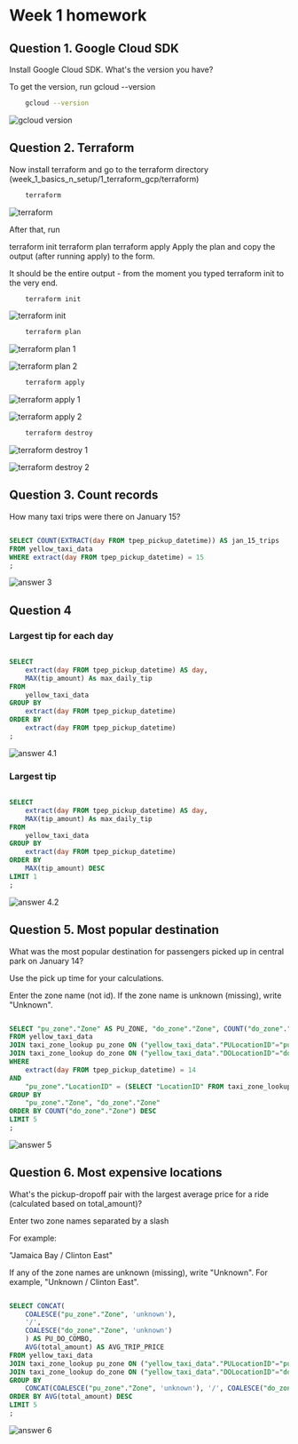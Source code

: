 # Week 1 homework

## Question 1. Google Cloud SDK

Install Google Cloud SDK. What's the version you have?

To get the version, run gcloud --version

```bash
    gcloud --version
```

![gcloud version](gcloud_version.png)

## Question 2. Terraform

Now install terraform and go to the terraform directory (week_1_basics_n_setup/1_terraform_gcp/terraform)

```bash
    terraform
```

![terraform](terraform_commands.png)

After that, run

terraform init
terraform plan
terraform apply
Apply the plan and copy the output (after running apply) to the form.

It should be the entire output - from the moment you typed terraform init to the very end.

```bash
    terraform init
```

![terraform init](terraform_init.png)

```bash
    terraform plan
```

![terraform plan 1](terraform_plan1.png)

![terraform plan 2](terraform_plan2.png)

```bash
    terraform apply
```

![terraform apply 1](terraform_apply1.png)

![terraform apply 2](terraform_apply2.png)

```bash
    terraform destroy
```

![terraform destroy 1](terraform_destroy1.png)

![terraform destroy 2](terraform_destroy2.png)

## Question 3. Count records

How many taxi trips were there on January 15?

```sql

SELECT COUNT(EXTRACT(day FROM tpep_pickup_datetime)) AS jan_15_trips
FROM yellow_taxi_data
WHERE extract(day FROM tpep_pickup_datetime) = 15
;
```

![answer 3](question3.png)

## Question 4

### Largest tip for each day

```sql

SELECT 
	extract(day FROM tpep_pickup_datetime) AS day, 
	MAX(tip_amount) As max_daily_tip
FROM 
	yellow_taxi_data
GROUP BY 
	extract(day FROM tpep_pickup_datetime)
ORDER BY 
	extract(day FROM tpep_pickup_datetime)
;
```

![answer 4.1](question4-1.png)


### Largest tip

```sql

SELECT 
	extract(day FROM tpep_pickup_datetime) AS day, 
	MAX(tip_amount) As max_daily_tip
FROM 
	yellow_taxi_data
GROUP BY 
	extract(day FROM tpep_pickup_datetime)
ORDER BY 
	MAX(tip_amount) DESC
LIMIT 1
;
```

![answer 4.2](question4-2.png)

## Question 5. Most popular destination

What was the most popular destination for passengers picked up in central park on January 14?

Use the pick up time for your calculations.

Enter the zone name (not id). If the zone name is unknown (missing), write "Unknown".

```sql

SELECT "pu_zone"."Zone" AS PU_ZONE, "do_zone"."Zone", COUNT("do_zone"."Zone") AS DO_ZONE_COUNT
FROM yellow_taxi_data
JOIN taxi_zone_lookup pu_zone ON ("yellow_taxi_data"."PULocationID"="pu_zone"."LocationID")
JOIN taxi_zone_lookup do_zone ON ("yellow_taxi_data"."DOLocationID"="do_zone"."LocationID")
WHERE 
	extract(day FROM tpep_pickup_datetime) = 14
AND
	"pu_zone"."LocationID" = (SELECT "LocationID" FROM taxi_zone_lookup WHERE "Zone" = '"Central Park"')
GROUP BY
	"pu_zone"."Zone", "do_zone"."Zone"
ORDER BY COUNT("do_zone"."Zone") DESC
LIMIT 5
;
```

![answer 5](question5.png)

## Question 6. Most expensive locations

What's the pickup-dropoff pair with the largest average price for a ride (calculated based on total_amount)?

Enter two zone names separated by a slash

For example:

"Jamaica Bay / Clinton East"

If any of the zone names are unknown (missing), write "Unknown". For example, "Unknown / Clinton East".

```sql

SELECT CONCAT(
    COALESCE("pu_zone"."Zone", 'unknown'), 
    '/', 
    COALESCE("do_zone"."Zone", 'unknown')
    ) AS PU_DO_COMBO, 
    AVG(total_amount) AS AVG_TRIP_PRICE
FROM yellow_taxi_data
JOIN taxi_zone_lookup pu_zone ON ("yellow_taxi_data"."PULocationID"="pu_zone"."LocationID")
JOIN taxi_zone_lookup do_zone ON ("yellow_taxi_data"."DOLocationID"="do_zone"."LocationID")
GROUP BY
	CONCAT(COALESCE("pu_zone"."Zone", 'unknown'), '/', COALESCE("do_zone"."Zone", 'unknown'))
ORDER BY AVG(total_amount) DESC
LIMIT 5
;
```

![answer 6](question6.png)